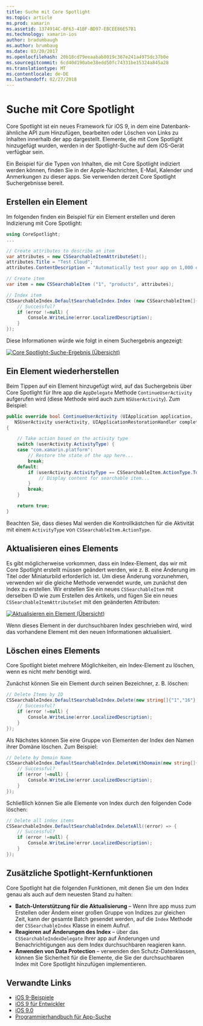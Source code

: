 ```yaml
---
title: Suche mit Core Spotlight
ms.topic: article
ms.prod: xamarin
ms.assetid: 1374914C-0F63-41BF-BD97-EBCEE86E57B1
ms.technology: xamarin-ios
author: bradumbaugh
ms.author: brumbaug
ms.date: 03/20/2017
ms.openlocfilehash: 20b18cd79eeaabab8019c367e241a4975dc37b0e
ms.sourcegitcommit: 6cd40d190abe38edd50fc74331be15324a845a28
ms.translationtype: MT
ms.contentlocale: de-DE
ms.lasthandoff: 02/27/2018
---
```

# <a name="search-with-core-spotlight"></a>Suche mit Core Spotlight

Core Spotlight ist ein neues Framework für iOS 9, in dem eine Datenbank-ähnliche API zum Hinzufügen, bearbeiten oder Löschen von Links zu Inhalten innerhalb der app dargestellt. Elemente, die mit Core Spotlight hinzugefügt wurden, werden in der Spotlight-Suche auf dem iOS-Gerät verfügbar sein.

Ein Beispiel für die Typen von Inhalten, die mit Core Spotlight indiziert werden können, finden Sie in der Apple-Nachrichten, E-Mail, Kalender und Anmerkungen zu dieser apps. Sie verwenden derzeit Core Spotlight Suchergebnisse bereit.

## <a name="creating-an-item"></a>Erstellen ein Element

Im folgenden finden ein Beispiel für ein Element erstellen und deren Indizierung mit Core Spotlight:

```csharp
using CoreSpotlight;
...

// Create attributes to describe an item
var attributes = new CSSearchableItemAttributeSet();
attributes.Title = "Test Cloud";
attributes.ContentDescription = "Automatically test your app on 1,000 devices in the cloud.";

// Create item
var item = new CSSearchableItem ("1", "products", attributes);

// Index item
CSSearchableIndex.DefaultSearchableIndex.Index (new CSSearchableItem[]{ item }, (error) => {
    // Successful?
    if (error !=null) {
        Console.WriteLine(error.LocalizedDescription);
    }
});
```

Diese Informationen würde wie folgt in einem Suchergebnis angezeigt:

[ ![](corespotlight-images/corespotlight01.png "Core Spotlight-Suche-Ergebnis (Übersicht)")](corespotlight-images/corespotlight01.png)

## <a name="restoring-an-item"></a>Ein Element wiederherstellen

Beim Tippen auf ein Element hinzugefügt wird, auf das Suchergebnis über Core Spotlight für Ihre app die `AppDelegate` Methode `ContinueUserActivity` aufgerufen wird (diese Methode wird auch zum `NSUserActivity`). Zum Beispiel:

```csharp
public override bool ContinueUserActivity (UIApplication application,
   NSUserActivity userActivity, UIApplicationRestorationHandler completionHandler)
{

    // Take action based on the activity type
    switch (userActivity.ActivityType) {
    case "com.xamarin.platform":
        // Restore the state of the app here...
        break;
    default:
        if (userActivity.ActivityType == CSSearchableItem.ActionType.ToString ()) {
            // Display content for searchable item...
        }
        break;
    }

    return true;
}
```

Beachten Sie, dass dieses Mal werden die Kontrollkästchen für die Aktivität mit einem `ActivityType` von `CSSearchableItem.ActionType`.

## <a name="updating-an-item"></a>Aktualisieren eines Elements

Es gibt möglicherweise vorkommen, dass ein Index-Element, das wir mit Core Spotlight erstellt müssen geändert werden, wie z. B. eine Änderung im Titel oder Miniaturbild erforderlich ist. Um diese Änderung vorzunehmen, verwenden wir die gleiche Methode verwendet wurde, um zunächst den Index zu erstellen.
Wir erstellen Sie ein neues `CSSearchableItem` mit derselben ID wie zum Erstellen des Artikels, und fügen Sie ein neues `CSSearchableItemAttributeSet` mit den geänderten Attributen:

[ ![](corespotlight-images/corespotlight02.png "Aktualisieren ein Element (Übersicht)")](corespotlight-images/corespotlight02.png)

Wenn dieses Element in der durchsuchbaren Index geschrieben wird, wird das vorhandene Element mit den neuen Informationen aktualisiert.

## <a name="deleting-an-item"></a>Löschen eines Elements

Core Spotlight bietet mehrere Möglichkeiten, ein Index-Element zu löschen, wenn es nicht mehr benötigt wird.

Zunächst können Sie ein Element durch seinen Bezeichner, z. B. löschen:

```csharp
// Delete Items by ID
CSSearchableIndex.DefaultSearchableIndex.Delete(new string[]{"1","16"},(error) => {
    // Successful?
    if (error !=null) {
        Console.WriteLine(error.LocalizedDescription);
    }
});
```

Als Nächstes können Sie eine Gruppe von Elementen der Index den Namen ihrer Domäne löschen. Zum Beispiel:

```csharp
// Delete by Domain Name
CSSearchableIndex.DefaultSearchableIndex.DeleteWithDomain(new string[]{"domain-name"},(error) => {
    // Successful?
    if (error !=null) {
        Console.WriteLine(error.LocalizedDescription);
    }
});
```

Schließlich können Sie alle Elemente von Index durch den folgenden Code löschen:

```csharp
// Delete all index items
CSSearchableIndex.DefaultSearchableIndex.DeleteAll((error) => {
    // Successful?
    if (error !=null) {
        Console.WriteLine(error.LocalizedDescription);
    }
});
```
## <a name="additional-core-spotlight-features"></a>Zusätzliche Spotlight-Kernfunktionen

Core Spotlight hat die folgenden Funktionen, mit denen Sie um den Index genau als auch auf dem neuesten Stand zu halten:

- **Batch-Unterstützung für die Aktualisierung** – Wenn Ihre app muss zum Erstellen oder Ändern einer großen Gruppe von Indizes zur gleichen Zeit, kann der gesamte Batch gesendet werden, auf die `Index` Methode der `CSSearchableIndex` Klasse in einem Aufruf.
- **Reagieren auf Änderungen des Index** – über das `CSSearchableIndexDelegate` Ihrer app auf Änderungen und Benachrichtigungen aus dem Index durchsuchbaren reagieren kann.
- **Anwenden von Data Protection** – verwenden den Schutz-Datenklassen, können Sie Sicherheit für die Elemente, die Sie der durchsuchbaren Index mit Core Spotlight hinzufügen implementieren.



## <a name="related-links"></a>Verwandte Links

- [iOS 9-Beispiele](https://developer.xamarin.com/samples/ios/iOS9/)
- [iOS 9 für Entwickler](https://developer.apple.com/ios/pre-release/)
- [iOS 9.0](https://developer.apple.com/library/prerelease/ios/releasenotes/General/WhatsNewIniOS/Articles/iOS9.html)
- [Programmierhandbuch für App-Suche](https://developer.apple.com/library/prerelease/ios/documentation/General/Conceptual/AppSearch/index.html#//apple_ref/doc/uid/TP40016308)
